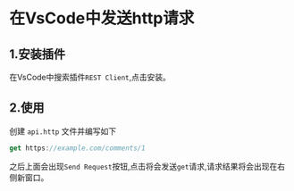 # 在VsCode中发送http请求

## 1.安装插件

在VsCode中搜索插件`REST Client`,点击安装。

## 2.使用

创建 `api.http` 文件并编写如下

```js
get https://example.com/comments/1
```

之后上面会出现`Send Request`按钮,点击将会发送`get`请求,请求结果将会出现在右侧新窗口。